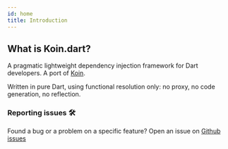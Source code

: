 ```yaml
---
id: home
title: Introduction
---
```


## What is Koin.dart?
 
A pragmatic lightweight dependency injection framework for Dart developers. A port of [Koin](https://insert-koin.io/).

Written in pure Dart, using functional resolution only: no proxy, no code generation, no reflection.


### Reporting issues 🛠

Found a bug or a problem on a specific feature? Open an issue on [Github issues](https://github.com/pbissonho/koin.dart/issues)


<!-- GitHub Buttons -->
<script async defer src="https://buttons.github.io/buttons.js"></script>
